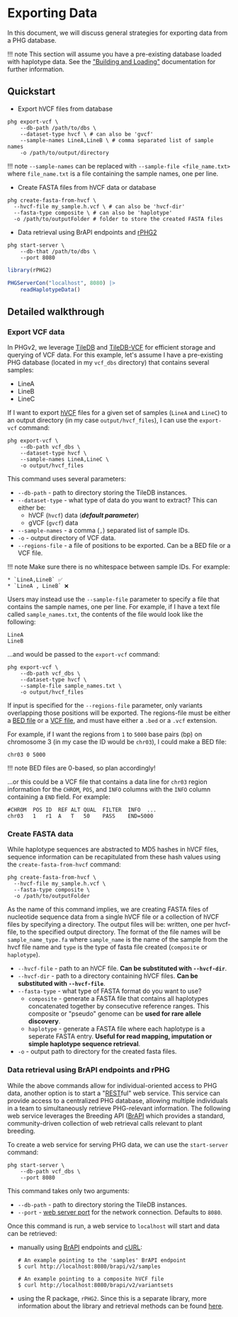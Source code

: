 # Exporting Data

In this document, we will discuss general strategies for exporting
data from a PHG database.

!!! note
    This section will assume you have a pre-existing database loaded
    with haplotype data. See the ["Building and Loading"](build_and_load.md)
    documentation for further information.

## Quickstart

* Export hVCF files from database
```shell
phg export-vcf \
    --db-path /path/to/dbs \
    --dataset-type hvcf \ # can also be 'gvcf'
    --sample-names LineA,LineB \ # comma separated list of sample names
    -o /path/to/output/directory
```
!!! note
    `--sample-names` can be replaced with `--sample-file <file_name.txt>` 
    where `file_name.txt` is a file containing the sample names, one 
    per line.

* Create FASTA files from hVCF data or database
```shell
phg create-fasta-from-hvcf \
  --hvcf-file my_sample.h.vcf \ # can also be 'hvcf-dir'
  --fasta-type composite \ # can also be 'haplotype'
  -o /path/to/outputFolder # folder to store the created FASTA files
```

* Data retrieval using BrAPI endpoints and [rPHG2](https://maize-genetics.github.io/rPHG2/)
```shell
phg start-server \
    --db-that /path/to/dbs \
    --port 8080
```
``` r
library(rPHG2)

PHGServerCon("localhost", 8080) |>
    readHaplotypeData()
```

## Detailed walkthrough

### Export VCF data
In PHGv2, we leverage [TileDB](https://tiledb.com/) and
[TileDB-VCF](https://docs.tiledb.com/main/integrations-and-extensions/genomics/population-genomics)
for efficient storage and querying of VCF data. For this example,
let's assume I have a pre-existing PHG database (located in my
`vcf_dbs` directory) that contains several 
samples:

* LineA
* LineB
* LineC

If I want to export [hVCF](hvcf_specifications.md) files for a given set of samples 
(`LineA` and `LineC`) to an output directory (in my case 
`output/hvcf_files`), I can use the `export-vcf` command:

```shell
phg export-vcf \
    --db-path vcf_dbs \
    --dataset-type hvcf \
    --sample-names LineA,LineC \
    -o output/hvcf_files
```

This command uses several parameters:

* `--db-path` - path to directory storing the TileDB instances.
* `--dataset-type` - what type of data do you want to extract? This
  can either be:
  + hVCF (`hvcf`) data (**_default parameter_**)
  + gVCF (`gvcf`) data
* `--sample-names` - a comma (`,`) separated list of sample IDs.
* `-o` - output directory of VCF data.
* `--regions-file` - a file of positions to be exported. Can be a 
   BED file or a VCF file.

!!! note
    Make sure there is no whitespace between sample IDs. For example:

    * `LineA,LineB` ✅
    * `LineA , LineB` ❌

Users may instead use the `--sample-file` parameter to specify a file 
that contains the sample names, one per line. For example, if I have
a text file called `sample_names.txt`, the contents of the file would
look like the following:

```
LineA
LineB
```

...and would be passed to the `export-vcf` command:

```shell
phg export-vcf \
    --db-path vcf_dbs \
    --dataset-type hvcf \
    --sample-file sample_names.txt \
    -o output/hvcf_files
```
If input is specified for the `--regions-file` parameter, only 
variants overlapping those positions will be exported. 
The regions-file must be either a 
[BED file](https://en.wikipedia.org/wiki/BED_(file_format)) or a 
[VCF file](https://en.wikipedia.org/wiki/Variant_Call_Format), and 
must have either a `.bed` or a `.vcf` extension.

For example, if I want the regions from `1` to `5000` base pairs (bp) on
chromosome 3 (in my case the ID would be `chr03`), I could make a BED 
file:

```
chr03 0 5000
```

!!! note
    BED files are 0-based, so plan accordingly!

...or this could be a VCF file that contains a data line for `chr03`
region information for the `CHROM`, `POS`, and
`INFO` columns with the `INFO` column containing a `END` field. For
example:

```
#CHROM  POS ID  REF ALT QUAL  FILTER  INFO  ...
chr03   1   r1  A   T   50    PASS    END=5000
```


### Create FASTA data
While haplotype sequences are abstracted to MD5 hashes in hVCF
files, sequence information can be recapitulated from these hash 
values using the `create-fasta-from-hvcf` command:

```shell
phg create-fasta-from-hvcf \
  --hvcf-file my_sample.h.vcf \
  --fasta-type composite \
  -o /path/to/outputFolder
```

As the name of this command implies, we are creating FASTA files
of nucleotide sequence data from a single hVCF file or a collection
of hVCF files by specifying a directory.  The output files will be:
written, one per hvcf-file, to the specified output directory.  The 
format of the file names will be `sample_name_type.fa` where `sample_name`
is the name of the sample from the hvcf file name and `type` is the type of fasta file created
(`composite` or `haplotype`).

* `--hvcf-file` - path to an hVCF file. **Can be substituted with
  `--hvcf-dir`**.
* `--hvcf-dir` - path to a directory containing hVCF files. **Can be
  substituted with `--hvcf-file`**.
* `--fasta-type` - what type of FASTA format do you want to use?
  + `composite` - generate a FASTA file that contains all haplotypes 
    concatenated together by consecutive reference ranges. This 
    composite or "pseudo" genome can be **used for rare allele 
    discovery**.
  + `haplotype` - generate a FASTA file where each haplotype is a
    seperate FASTA entry. **Useful for read mapping, imputation
    or simple haplotype sequence retrieval**.
* `-o` - output path to directory for the created fasta files.


### Data retrieval using BrAPI endpoints and rPHG

While the above commands allow for individual-oriented access to PHG
data, another option is to start a "[REST](https://en.wikipedia.org/wiki/REST)ful"
web service. This service can provide access to a centralized PHG 
database, allowing multiple individuals in a team to simultaneously
retrieve PHG-relevant information. The following web service 
leverages the Breeding API ([BrAPI](https://brapi.org/]\)) which
provides a standard, community-driven collection of web retrieval
calls relevant to plant breeding.

To create a web service for serving PHG data, we can use the
`start-server` command:

```shell
phg start-server \
    --db-path vcf_dbs \
    --port 8080
```

This command takes only two arguments:

* `--db-path` - path to directory storing the TileDB instances.
* `--port` - [web server port](https://en.wikipedia.org/wiki/Port_(computer_networking)) 
  for the network connection. Defaults to `8080`.

Once this command is run, a web service to `localhost` will start
and data can be retrieved:

* manually using 
[BrAPI](https://brapi.org/specification) endpoints and 
[cURL](https://en.wikipedia.org/wiki/CURL):
  ```shell
  # An example pointing to the 'samples' BrAPI endpoint
  $ curl http://localhost:8080/brapi/v2/samples
  ```
  ```shell
  # An example pointing to a composite hVCF file
  $ curl http://localhost:8080/brapi/v2/variantsets
  ```

* using the R package, `rPHG2`. Since this is a separate library,
  more information about the library and retrieval methods can be
  found [here](https://rphg2.maizegenetics.net/articles/rPHG2.html).
